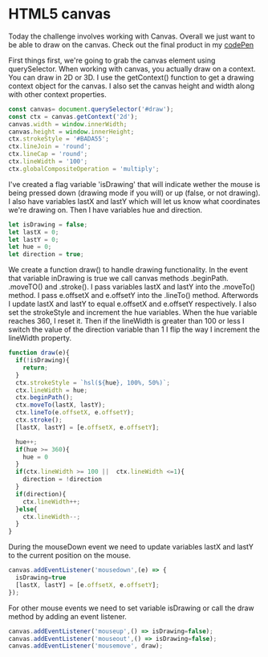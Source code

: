 # HTML5 canvas

Today the challenge involves working with Canvas. Overall we just want to be able to draw on the canvas. Check out the final product in my [codePen](https://codepen.io/knapii-developer/pen/rPqVGd)

First things first, we're going to grab the canvas element using querySelector. When working with canvas, you actually draw on a context. You can draw in 2D or 3D. I use the getContext() function to get a drawing context object for the canvas. I also set the canvas height and width along with other context properties.

```javaScript
const canvas= document.querySelector('#draw');
const ctx = canvas.getContext('2d');
canvas.width = window.innerWidth;
canvas.height = window.innerHeight;
ctx.strokeStyle = '#BADA55';
ctx.lineJoin = 'round';
ctx.lineCap = 'round';
ctx.lineWidth = '100';
ctx.globalCompositeOperation = 'multiply';
```

I've created a flag variable 'isDrawing' that will indicate wether the mouse is being pressed down (drawing mode if you will) or up (false, or not drawing). I also have variables lastX and lastY which will let us know what coordinates we're drawing on.  Then I have variables hue and direction.

```javaScript
let isDrawing = false;
let lastX = 0;
let lastY = 0;
let hue = 0;
let direction = true;
```

We create a function draw() to handle drawing functionality. In the event that variable inDrawing is true we call canvas methods .beginPath. .moveTO() and .stroke().
I pass variables lastX and lastY into the .moveTo() method. I pass e.offsetX and e.offsetY into the .lineTo() method. Afterwords I update lastX and lastY to equal e.offsetX and e.offsetY respectively. I also set the strokeStyle and increment the hue variables. When the hue variable reaches 360, I reset it. Then if the lineWidth is greater than 100 or less I switch the value of the direction variable than 1 I flip the way I increment the lineWidth property.

```javaScript
function draw(e){
  if(!isDrawing){
    return;
  }
  ctx.strokeStyle = `hsl(${hue}, 100%, 50%)`;
  ctx.lineWidth = hue;
  ctx.beginPath();
  ctx.moveTo(lastX, lastY);
  ctx.lineTo(e.offsetX, e.offsetY);
  ctx.stroke();
  [lastX, lastY] = [e.offsetX, e.offsetY];

  hue++;
  if(hue >= 360){
    hue = 0
  }
  if(ctx.lineWidth >= 100 ||  ctx.lineWidth <=1){
    direction = !direction
  }
  if(direction){
    ctx.lineWidth++;
  }else{
    ctx.lineWidth--;
  }
}
```

During the mouseDown event we need to update variables lastX and lastY to the current position on the mouse.

```javaScript
canvas.addEventListener('mousedown',(e) => {
  isDrawing=true
  [lastX, lastY] = [e.offsetX, e.offsetY];
});
```

For other mouse events we need to set variable isDrawing or call the draw method by adding an  event listener.

```javaScript
canvas.addEventListener('mouseup',() => isDrawing=false);
canvas.addEventListener('mouseout',() => isDrawing=false);
canvas.addEventListener('mousemove', draw);
```
